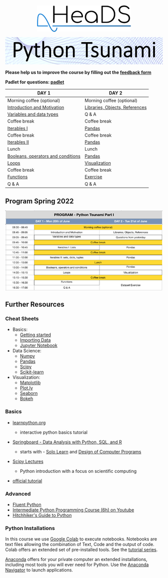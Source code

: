 <p align="center">
  <img src="figures/HeaDS_logo_large_withTitle.png" width="300">
</p>
<p align="center">
  <img src="figures/tsunami_logo.PNG" width="600">

__Please help us to improve the course by filling out the [feedback form](https://forms.office.com/r/TUyBaZ2qh0)__  

__Padlet for questions: [padlet](https://ucph.padlet.org/henrikezschach1/7f65ytua2sv0qt9g)__  
  
  
| DAY 1                                                | DAY 2                                                |
|------------------------------------------------------|------------------------------------------------------|
| Morning coffee (optional)                             | Morning coffee (optional)                           |
| [Introduction and Motivation](Introduction_and_tools) | [Libraries, Objects, References](Introduction_and_tools)|
| [Variables and data types](Variables_data_types)     | Q & A                                                |
| Coffee break                                         | Coffee break                                         |  
| [Iterables I](Iterables)                             | [Pandas](Pandas)                                     |
| Coffee break                                         | Coffee break                                         |
| [Iterables II](Iterables)                            | [Pandas](Pandas)                                     |
| Lunch                                                | Lunch                                                |
| [Booleans, operators and conditions](Conditionals)   | [Pandas](Pandas)                                     |
| [Loops](Loops)                                       | [Visualization](Visualizations)                      | 
| Coffee break                                         | Coffee break                                         |
| [Functions](Functions)                               | [Exercise](Exercise)                                 |
| Q & A                                                | Q & A                                                |

## Program Spring 2022
![image](https://github.com/Center-for-Health-Data-Science/PythonTsunami/blob/june2022/figures/program_june2022.png)


## Further Resources

### Cheat Sheets
- Basics:
  - [Getting started](cheat_sheets/cheat_sheet_day0.pdf)
  - [Importing Data](cheat_sheets/Importing_Data_Cheat_sheet.pdf)
  - [Jupyter Notebook](cheat_sheets/Jupyter_Notebook_Cheat_Sheet.pdf)
- Data Science:
  - [Numpy](cheat_sheets/Numpy_Python_Cheat_Sheet.pdf)
  - [Pandas](cheat_sheets/Pandas_Cheat_Sheet.pdf)
  - [Scipy](cheat_sheets/Scipy-LinearAlgebra_Cheat_Sheet.pdf)
  - [Scikit-learn](cheat_sheets/Scikit-learn_Cheat_Sheet.pdf)
- Visualization:
  - [Matplotlib](cheat_sheets/Python_Matplotlib_Cheat_Sheet.pdf)
  - [Plot.ly](cheat_sheets/Plotly_Cheat_Sheet.pdf)
  - [Seaborn](cheat_sheets/Seaborn_Cheat_Sheet.pdf)
  - [Bokeh](cheat_sheets/Bokeh_Cheat_Sheet.pdf)

### Basics
- [learnpython.org](https://www.learnpython.org/)
  - interactive python basics tutorial

- [Springboard - Data Analysis with Python, SQL, and R](https://www.springboard.com/learning-paths/data-analysis/learn/)
  - starts with - [Solo Learn](https://www.sololearn.com/Course/Python/) and [Design of Computer Programs](https://www.udacity.com/course/design-of-computer-programs--cs212)
- [Scipy Lectures](https://scipy-lectures.org/index.html)
    - Python introduction with a focus on scientific computing
- [official tutorial](https://docs.python.org/3/tutorial/)

### Advanced
- [Fluent Python](https://www.oreilly.com/library/view/fluent-python-2nd/9781492056348/)
- [Intermediate Python Programming Course (6h)  on Youtube](https://www.youtube.com/watch?v=HGOBQPFzWKo)
- [Hitchhiker's Guide to Python](https://docs.python-guide.org/)


### Python Installations

In this course we use [Google Colab](https://colab.research.google.com/) to execute notebooks. Notebooks are text files allowing
the combination of Text, Code and the output of code. Colab offers an extended set of
pre-installed tools. See the [tutorial series](https://www.youtube.com/playlist?list=PLQY2H8rRoyvyK5aEDAI3wUUqC_F0oEroL).

[Anaconda](https://www.anaconda.com/products/individual) offers for your private computer
an extended installations, including most tools you will ever need for Python.
Use the [Anaconda Navigator](https://docs.anaconda.com/anaconda/navigator/) to launch applications.
